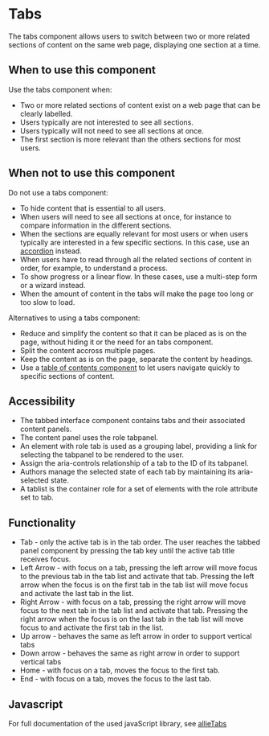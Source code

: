 # Tabs

The tabs component allows users to switch between two or more related sections of content on the same web page, displaying one section at a time.

## When to use this component

Use the tabs component when:

* Two or more related sections of content exist on a web page that can be clearly labelled.
* Users typically are not interested to see all sections.
* Users typically will not need to see all sections at once.
* The first section is more relevant than the others sections for most users.

## When not to use this component

Do not use a tabs component:

* To hide content that is essential to all users.
* When users will need to see all sections at once, for instance to compare information in the different sections.
* When the sections are equally relevant for most users or when users typically are interested in a few specific sections. In this case, use an <a href="{{path './accordion.html'}}">accordion</a> instead.
* When users have to read through all the related sections of content in order, for example, to understand a process.
* To show progress or a linear flow. In these cases, use a multi-step form or a wizard instead.
* When the amount of content in the tabs will make the page too long or too slow to load.

Alternatives to using a tabs component:

* Reduce and simplify the content so that it can be placed as is on the page, without hiding it or the need for an tabs component.
* Split the content accross multiple pages.
* Keep the content as is on the page, separate the content by headings.
* Use a <a href="{{path './table-of-contents.html'}}">table of contents component</a> to let users navigate quickly to specific sections of content.

## Accessibility

* The tabbed interface component contains tabs and their associated content panels.
* The content panel uses the role tabpanel.
* An element with role tab is used as a grouping label, providing a link for selecting the tabpanel to be rendered to the user.
* Assign the aria-controls relationship of a tab to the ID of its tabpanel.
* Authors manage the selected state of each tab by maintaining its aria-selected state.
* A tablist is the container role for a set of elements with the role attribute set to tab.

## Functionality

* Tab - only the active tab is in the tab order. The user reaches the tabbed panel component by pressing the tab key until the active tab title receives focus.
* Left Arrow - with focus on a tab, pressing the left arrow will move focus to the previous tab in the tab list and activate that tab. Pressing the left arrow when the focus is on the first tab in the tab list will move focus and activate the last tab in the list.
* Right Arrow - with focus on a tab, pressing the right arrow will move focus to the next tab in the tab list and activate that tab. Pressing the right arrow when the focus is on the last tab in the tab list will move focus to and activate the first tab in the list.
* Up arrow - behaves the same as left arrow in order to support vertical tabs
* Down arrow - behaves the same as right arrow in order to support vertical tabs
* Home - with focus on a tab, moves the focus to the first tab.
* End - with focus on a tab, moves the focus to the last tab.

## Javascript

For full documentation of the used javaScript library, see [allieTabs](https://github.com/BartDelrue/allieTabs)
